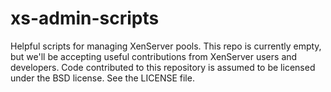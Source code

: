 xs-admin-scripts
================

Helpful scripts for managing XenServer pools. This repo is currently empty, but we'll be accepting useful contributions from XenServer users and developers. Code contributed to this repository is assumed to be licensed under the BSD license. See the LICENSE file.
